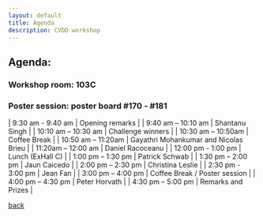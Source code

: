 ```yaml
---
layout: default
title: Agenda
description: CVDD workshop 
---
```


## Agenda:
### Workshop room: 103C
### Poster session: poster board \#170 - \#181

| 9:30 am - 9:40 am |  Opening remarks |
| 9:40 am – 10:10 am |	Shantanu Singh |
| 10:10 am – 10:30 am |	 Challenge winners |
| 10:30 am – 10:50am |	Coffee Break |
| 10:50 am – 11:20am |  Gayathri Mohankumar and Nicolas Brieu |
| 11:20am  – 12:00 am |	 Daniel Racoceanu |
| 12:00 pm - 1:00 pm | 	Lunch (ExHall C) |
| 1:00 pm – 1:30 pm |  Patrick Schwab |
| 1:30 pm – 2:00 pm |  Jaun Caicedo |
| 2:00 pm – 2:30 pm | 	Christina Leslie |
| 2:30 pm - 3:00 pm | 	Jean Fan |
| 3:00 pm – 4:00 pm | 	Coffee Break / Poster session |
| 4:00 pm – 4:30 pm |	Peter Horvath |
| 4:30 pm – 5:00 pm |	Remarks and Prizes |


[back](./)

